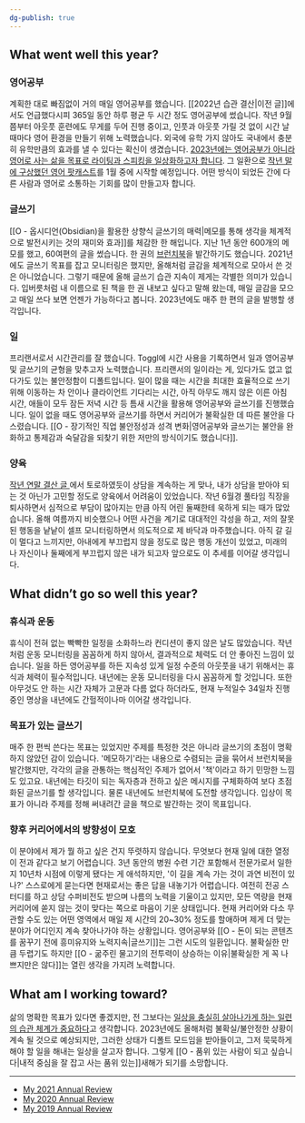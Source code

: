 ```yaml
---
dg-publish: true
---
```


## What went well this year?

### 영어공부

계획한 대로 빠짐없이 거의 매일 영어공부를 했습니다. [[2022년 습관 결산|이전 글]]에서도 언급했다시피 365일 동안 하루 평균 두 시간 정도 영어공부에 썼습니다. 작년 9월쯤부터 아웃풋 훈련에도 무게를 두어 진행 중이고, 인풋과 아웃풋 가릴 것 없이 시간 날 때마다 영어 환경을 만들기 위해 노력했습니다. 외국에 유학 가지 않아도 국내에서 충분히 유학만큼의 효과를 낼 수 있다는 확신이 생겼습니다. <u>2023년에는 영어공부가 아니라 영어로 사는 삶을 목표로 라이팅과 스피킹을 일상화하고자 합니다</u>. 그 일환으로 [작년 말에 구상했던 영어 팟캐스트](https://slowdive14.tistory.com/1299736)를 1월 중에 시작할 예정입니다. 어떤 방식이 되었든 간에 다른 사람과 영어로 소통하는 기회를 많이 만들고자 합니다.

### 글쓰기

[[O - 옵시디언(Obsidian)을 활용한 상향식 글쓰기의 매력|메모를 통해 생각을 체계적으로 발전시키는 것의 재미와 효과]]를 체감한 한 해입니다. 지난 1년 동안 600개의 메모를 했고, 60여편의 글을 썼습니다. 한 권의 [브런치북](https://brunch.co.kr/brunchbook/memo)을 발간하기도 했습니다. 2021년에도 글쓰기 목표를 잡고 모니터링은 했지만, 올해처럼 글감을 체계적으로 모아서 쓴 것은 아니었습니다. 그렇기 때문에 올해 글쓰기 습관 지속이 제게는 각별한 의미가 있습니다. 입버릇처럼 내 이름으로 된 책을 한 권 내보고 싶다고 말해 왔는데, 매일 글감을 모으고 매일 쓰다 보면 언젠가 가능하다고 봅니다. 2023년에도 매주 한 편의 글을 발행할 생각입니다.

### 일

프리랜서로서 시간관리를 잘 했습니다. Toggl에 시간 사용을 기록하면서 일과 영어공부 및 글쓰기의 균형을 맞추고자 노력했습니다. 프리랜서의 일이라는 게, 있다가도 없고 없다가도 있는 불안정함이 디폴트입니다. 일이 많을 때는 시간을 최대한 효율적으로 쓰기 위해 이동하는 차 안이나 클라이언트 기다리는 시간, 아직 아무도 깨지 않은 이른 아침 시간, 애들이 모두 잠든 저녁 시간 등 틈새 시간을 활용해 영어공부와 글쓰기를 진행했습니다. 일이 없을 때도 영어공부와 글쓰기를 하면서 커리어가 불확실한 데 따른 불안을 다스렸습니다. [[O - 장기적인 직업 불안정성과 성격 변화|영어공부와 글쓰기는 불안을 완화하고 통제감과 숙달감을 되찾기 위한 저만의 방식이기도 했습니다]].

### 양육

[작년 연말 결산 글 ](https://slowdive14.tistory.com/1299747)에서 토로하였듯이 상담을 계속하는 게 맞나, 내가 상담을 받아야 되는 것 아닌가 고민할 정도로 양육에서 어려움이 있었습니다. 작년 6월경 풀타임 직장을 퇴사하면서 심적으로 부담이 많아지는 만큼 아직 어린 둘째한테 욱하게 되는 때가 많았습니다. 올해 여름까지 비슷했으나 어떤 사건을 계기로 대대적인 각성을 하고, 저의 잘못된 행동을 낱낱이 셀프 모니터링하면서 의도적으로 제 바닥과 마주했습니다. 아직 갈 길이 멀다고 느끼지만, 아내에게 부끄럽지 않을 정도로 많은 행동 개선이 있었고, 미래의 나 자신이나 둘째에게 부끄럽지 않은 내가 되고자 앞으로도 이 추세를 이어갈 생각입니다.

## What didn’t go so well this year?

### 휴식과 운동

휴식이 전혀 없는 빡빡한 일정을 소화하느라 컨디션이 좋지 않은 날도 많았습니다. 작년처럼 운동 모니터링을 꼼꼼하게 하지 않아서, 결과적으로 체력도 더 안 좋아진 느낌이 있습니다. 일을 하든 영어공부를 하든 지속성 있게 일정 수준의 아웃풋을 내기 위해서는 휴식과 체력이 필수적입니다. 내년에는 운동 모니터링을 다시 꼼꼼하게 할 것입니다. 또한 아무것도 안 하는 시간 자체가 고문과 다름 없다 하더라도, 현재 누적일수 34일차 진행 중인 명상을 내년에도 간헐적이나마 이어갈 생각입니다.

### 목표가 있는 글쓰기

매주 한 편씩 쓴다는 목표는 있었지만 주제를 특정한 것은 아니라 글쓰기의 초점이 명확하지 않았던 감이 있습니다. '메모하기'라는 내용으로 수렴되는 글을 묶어서 브런치북을 발간했지만, 각각의 글을 관통하는 핵심적인 주제가 없어서 '책'이라고 하기 민망한 느낌도 있고요. 내년에는 타깃이 되는 독자층과 전하고 싶은 메시지를 구체화하여 보다 초점화된 글쓰기를 할 생각입니다. 물론 내년에도 브런치북에 도전할 생각입니다. 입상이 목표가 아니라 주제를 정해 써내려간 글을 책으로 발간하는 것이 목표입니다.

### 향후 커리어에서의 방향성이 모호

이 분야에서 제가 뭘 하고 싶은 건지 뚜렷하지 않습니다. 무엇보다 현재 일에 대한 열정이 전과 같다고 보기 어렵습니다. 3년 동안의 병원 수련 기간 포함해서 전문가로서 일한 지 10년차 시점에 이렇게 됐다는 게 애석하지만, '이 길을 계속 가는 것이 과연 비전이 있나?' 스스로에게 묻는다면 현재로서는 좋은 답을 내놓기가 어렵습니다. 여전히 전공 스터디를 하고 상담 수퍼비전도 받으며 나름의 노력을 기울이고 있지만, 모든 역량을 현재 커리어에 쏟지 않는 것이 맞다는 쪽으로 마음이 기운 상태입니다. 현재 커리어와 다소 무관할 수도 있는 어떤 영역에서 매일 제 시간의 20~30% 정도를 할애하며 제게 더 맞는 분야가 어디인지 계속 찾아나가야 하는 상황입니다. 영어공부와 [[O - 돈이 되는 콘텐츠를 꿈꾸기 전에 흥미유지와 노력지속|글쓰기]]는 그런 시도의 일환입니다. 불확실한 만큼 두렵기도 하지만 [[O - 굶주린 물고기의 전투력이 상승하는 이유|불확실한 게 꼭 나쁘지만은 않다]]는 열린 생각을 가지려 노력합니다. 

## What am I working toward?

삶의 명확한 목표가 있다면 좋겠지만, 전 그보다는 [일상을 충실히 살아나가게 하는 일련의 습관 체계가 중요하다](https://slowdive14.tistory.com/1299487)고 생각합니다. 2023년에도 올해처럼 불확실/불안정한 상황이 계속 될 것으로 예상되지만, 그러한 상태가 디폴트 모드임을 받아들이고, 그저 묵묵하게 해야 할 일을 해내는 일상을 살고자 합니다. 그렇게 [[O - 품위 있는 사람이 되고 싶습니다|내적 중심을 잘 잡고 사는 품위 있는]]새해가 되기를 소망합니다.

---

- [My 2021 Annual Review](https://slowdive14.tistory.com/1299747)
- [My 2020 Annual Review](https://slowdive14.tistory.com/1299498)
- [My 2019 Annual Review](https://slowdive14.tistory.com/1299107)



